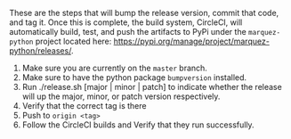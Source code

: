 These are the steps that will bump the release version, commit that code, and tag it. Once this is complete, the build system, CircleCI, will automatically build, test, and push the artifacts to PyPi under the `marquez-python` project located here: https://pypi.org/manage/project/marquez-python/releases/.

1. Make sure you are currently on the `master` branch.
2. Make sure to have the python package `bumpversion` installed.
3. Run ./release.sh [major | minor | patch] to indicate whether the release will up the major, minor, or patch version respectively.
4. Verify that the correct tag is there
5. Push to `origin <tag>`
6. Follow the CircleCI builds and Verify that they run successfully.
